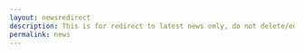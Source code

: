 ```yaml
---
layout: newsredirect
description: This is for redirect to latest news only, do not delete/edit
permalink: news
---
```

